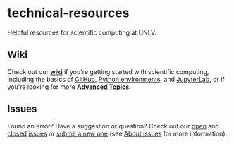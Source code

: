 # technical-resources
Helpful resources for scientific computing at UNLV.

## Wiki
Check out our [**wiki**](https://github.com/UNLV-SPG/technical-resources/wiki) if you're getting started with scientific computing, including the basics of [GitHub](https://github.com/UNLV-SPG/technical-resources/wiki/Getting-Started#github), [Python environments](https://github.com/UNLV-SPG/technical-resources/wiki/Getting-Started#miniconda), and [JupyterLab](https://github.com/UNLV-SPG/technical-resources/wiki/Getting-Started#jupyterlab), or if you're looking for more [**Advanced Topics**](https://github.com/UNLV-SPG/technical-resources/wiki/Getting-Started#jupyterlab).

## Issues
Found an error? Have a suggestion or question?
Check out our [open](https://github.com/UNLV-SPG/technical-resources/issues) and [closed](https://github.com/UNLV-SPG/technical-resources/issues?q=is%3Aissue+is%3Aclosed) [issues](https://github.com/UNLV-SPG/technical-resources/issues) or [submit a new one](https://github.com/UNLV-SPG/technical-resources/issues/new) (see [About issues](https://docs.github.com/en/issues/tracking-your-work-with-issues/about-issues) for more information).
